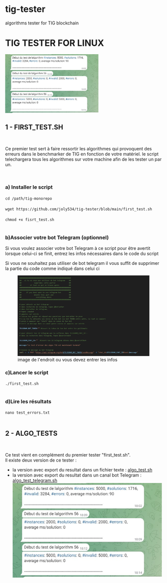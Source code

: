 # tig-tester
algorithms tester for TIG blockchain 
<H1>TIG TESTER FOR LINUX</H1>

<img src="images/screenshot_telegram.jpg" width="300">

<h2> 1 - FIRST_TEST.SH</h2><br/>
<p>
  Ce premier test sert à faire ressortir les algorithmes qui provoquent des erreurs dans le benchmarker de TIG en fonction de votre matériel. le script telechargera tous les algorithmes sur votre machine afin de les tester un par un.
</p><br/>
<H3>a) Installer le script</H3>

`cd /path/tig-monorepo`<br/><br/>
`wget https://github.com/joly534/tig-tester/blob/main/first_test.sh`<br/><br/>
`chmod +x fisrt_test.sh`<br/><br/>

<h3>b)Associer votre bot Telegram (optionnel)</h3>

<p>Si vous voulez associer votre bot Telegram à ce script pour être avertit lorsque celui-ci se finit, entrez les infos nécessaires dans le code du script</p>
<p>Si vous ne souhaitez pas utiliser de bot telegram il vous suffit de supprimer la partie du code comme indiqué dans celui ci</p>
<figure>
<img src="images/enter_telegram_bot.jpg" width="500" />
<figcaption>image de l'endroit ou vous devez entrer les infos</figcaption>
</figure>

<h3>c)Lancer le script</h3>

`./first_test.sh`<br/><br/>

<h3>d)Lire les résultats</h3>

`nano test_errors.txt`<br/><br/>

<h2> 2 - ALGO_TESTS</h2><br/>
<p>
  Ce test vient en complément du premier tester "first_test.sh".<br/>
  Il existe deux version de ce tester :
  <ul>
    <li>la version avec export du resultat dans un fichier texte : <a href="https://github.com/joly534/tig-tester/blob/main/algos_test.sh">algo_test.sh</a></li> 
    <li>la version avec export du resultat dans un canal bot Telegram : <a href="https://github.com/joly534/tig-tester/blob/main/algo_test_telegram.sh">algo_test_telegram.sh</a></li>  
    <img src="images/screenshot_telegram.jpg" width="500">
  </ul>


